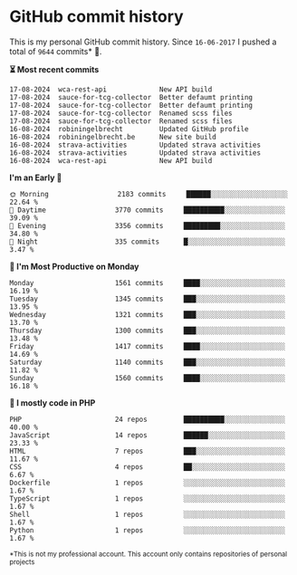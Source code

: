 # GitHub commit history
This is my personal GitHub commit history. Since <!--START_SECTION:first-commit-date-->`16-06-2017`<!--END_SECTION:first-commit-date--> I pushed a total of <!--START_SECTION:total-commit-count-->`9644`<!--END_SECTION:total-commit-count--> commits* 🎉.

<!--START_SECTION:most-recent-commits-->
**⏳ Most recent commits**
                                        
```text
17-08-2024  wca-rest-api             New API build
17-08-2024  sauce-for-tcg-collector  Better defaumt printing
17-08-2024  sauce-for-tcg-collector  Better defaumt printing
17-08-2024  sauce-for-tcg-collector  Renamed scss files
17-08-2024  sauce-for-tcg-collector  Renamed scss files
16-08-2024  robiningelbrecht         Updated GitHub profile
16-08-2024  robiningelbrecht.be      New site build
16-08-2024  strava-activities        Updated strava activities
16-08-2024  strava-activities        Updated strava activities
16-08-2024  wca-rest-api             New API build
```
<!--END_SECTION:most-recent-commits-->  

<!--START_SECTION:commits-per-day-time-->
**I&#039;m an Early 🐤**

```text
🌞 Morning                 2183 commits     ██████░░░░░░░░░░░░░░░░░░░   22.64 %
🌆 Daytime                 3770 commits     ██████████░░░░░░░░░░░░░░░   39.09 %
🌃 Evening                 3356 commits     █████████░░░░░░░░░░░░░░░░   34.80 %
🌙 Night                   335 commits      █░░░░░░░░░░░░░░░░░░░░░░░░   3.47 %
```
<!--END_SECTION:commits-per-day-time-->  

<!--START_SECTION:commits-per-weekday-->
**📅 I&#039;m Most Productive on Monday**

```text
Monday                    1561 commits     ████░░░░░░░░░░░░░░░░░░░░░   16.19 %
Tuesday                   1345 commits     ███░░░░░░░░░░░░░░░░░░░░░░   13.95 %
Wednesday                 1321 commits     ███░░░░░░░░░░░░░░░░░░░░░░   13.70 %
Thursday                  1300 commits     ███░░░░░░░░░░░░░░░░░░░░░░   13.48 %
Friday                    1417 commits     ████░░░░░░░░░░░░░░░░░░░░░   14.69 %
Saturday                  1140 commits     ███░░░░░░░░░░░░░░░░░░░░░░   11.82 %
Sunday                    1560 commits     ████░░░░░░░░░░░░░░░░░░░░░   16.18 %
```
<!--END_SECTION:commits-per-weekday-->  

<!--START_SECTION:repos-per-language-->
**💬 I mostly code in PHP**

```text
PHP                       24 repos         ██████████░░░░░░░░░░░░░░░   40.00 %
JavaScript                14 repos         ██████░░░░░░░░░░░░░░░░░░░   23.33 %
HTML                      7 repos          ███░░░░░░░░░░░░░░░░░░░░░░   11.67 %
CSS                       4 repos          ██░░░░░░░░░░░░░░░░░░░░░░░   6.67 %
Dockerfile                1 repos          ░░░░░░░░░░░░░░░░░░░░░░░░░   1.67 %
TypeScript                1 repos          ░░░░░░░░░░░░░░░░░░░░░░░░░   1.67 %
Shell                     1 repos          ░░░░░░░░░░░░░░░░░░░░░░░░░   1.67 %
Python                    1 repos          ░░░░░░░░░░░░░░░░░░░░░░░░░   1.67 %
```
<!--END_SECTION:repos-per-language-->  

<sub>*This is not my professional account. This account only contains repositories of personal projects</sub>
